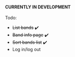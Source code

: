 #### CURRENTLY IN DEVELOPMENT

Todo:

 * ~~List bands~~ :heavy_check_mark:
 * ~~Band info page~~ :heavy_check_mark:
 * ~~Sort bands list~~ :heavy_check_mark:
 * Log in/log out